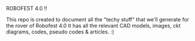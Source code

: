ROBOFEST 4.0 !!

This repo is created to document all the "techy stuff" that we'll generate for the rover of Robofest 4.0
It has all the relevant CAD models, images, ckt diagrams, codes, pseudo codes & articles.
:)

